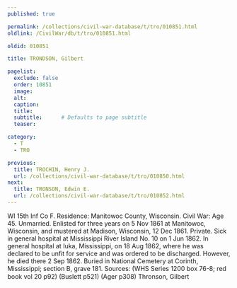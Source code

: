 ```yaml
---
published: true

permalink: /collections/civil-war-database/t/tro/010851.html
oldlink: /CivilWar/db/t/tro/010851.html

oldid: 010851

title: TRONDSON, Gilbert

pagelist:
  exclude: false
  order: 10851
  image: 
  alt:
  caption:
  title:
  subtitle:      # Defaults to page subtitle
  teaser:

category: 
  - T 
  - TRO

previous:
  title: TROCHIN, Henry J.
  url: /collections/civil-war-database/t/tro/010850.html  
next:
  title: TRONSON, Edwin E.
  url: /collections/civil-war-database/t/tro/010852.html   
---
```

WI 15th Inf Co F. Residence: Manitowoc County, Wisconsin. Civil War: Age 45. Unmarried. Enlisted for three years on 5 Nov 1861 at Manitowoc, Wisconsin, and mustered at Madison, Wisconsin, 12 Dec 1861. Private. Sick in general hospital at Mississippi River Island No. 10 on 1 Jun 1862. In general hospital at Iuka, Mississippi, on 18 Aug 1862, where he was declared to be unfit for service and was ordered to be discharged. However, he died there 2 Sep 1862. Buried in National Cemetery at Corinth, Mississippi; section B, grave 181. Sources: (WHS Series 1200 box 76-8; red book vol 20 p92) (Buslett p521) (Ager p308) &#147;Thronson, Gilbert&#148;